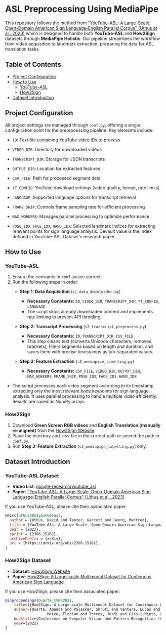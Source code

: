 # ASL Preprocessing Using MediaPipe <!-- omit from toc -->

This repository follows the method from ["YouTube-ASL: A Large-Scale, Open-Domain American Sign Language-English Parallel Corpus" (Uthus et al., 2023)](https://arxiv.org/abs/2306.15162) which is designed to handle both **YouTube-ASL** and **How2Sign** datasets through **MediaPipe Holistic**. Our pipeline streamlines the workflow from video acquisition to landmark extraction, preparing the data for ASL translation tasks.

## Table of Contents<!-- omit from toc -->

- [Project Configuration](#project-configuration)
- [How to Use](#how-to-use)
  - [YouTube-ASL](#youtube-asl)
  - [How2Sign](#how2sign)
- [Dataset Introduction](#dataset-introduction)

## Project Configuration

All project settings are managed through `conf.py`, offering a single configuration point for the preprocessing pipeline. Key elements include:

- `ID`: Text file containing YouTube video IDs to process
- `VIDEO_DIR`: Directory for downloaded videos
- `TRANSCRIPT_DIR`: Storage for JSON transcripts
- `OUTPUT_DIR`: Location for extracted features
- `CSV_FILE`: Path for processed segment data

- `YT_CONFIG`: YouTube download settings (video quality, format, rate limits)
- `LANGUAGE`: Supported language options for transcript retrieval
- `FRAME_SKIP`: Controls frame sampling rate for efficient processing
- `MAX_WORKERS`: Manages parallel processing to optimize performance

- `POSE_IDX`, `FACE_IDX`, `HAND_IDX`: Selected landmark indices for extracting relevant points for sign language analysis. Devault value is the index defined in YouTube-ASL Dataset's research paper.

## How to Use

### YouTube-ASL
1. Ensure the constants in `conf.py` are correct.
2. Run the following steps in order:
   - **Step 1: Data Acquisition** (`s1_data_downloader.py`)
     - **Necessary Constants:** `ID`, `VIDEO_DIR`, `TRANSCRIPT_DIR`, `YT_CONFIG`, `LANGUAGE`
     - The script skips already downloaded content and implements rate limiting to prevent API throttling.

   - **Step 2: Transcript Processing** (`s2_transcript_preprocess.py`)
     - **Necessary Constants:** `ID`, `TRANSCRIPT_DIR`, `CSV_FILE`
     - This step cleans text (converts Unicode characters, removes brackets), filters segments based on length and duration, and saves them with precise timestamps as tab-separated values.

   - **Step 3: Feature Extraction** (`s3_mediapipe_labelling.py`)
     - **Necessary Constants:** `CSV_FILE`, `VIDEO_DIR`, `OUTPUT_DIR`, `MAX_WORKERS`, `FRAME_SKIP`, `POSE_IDX`, `FACE_IDX`, `HAND_IDX`
- The script processes each video segment according to its timestamp, extracting only the most relevant body keypoints for sign language analysis. It uses parallel processing to handle multiple video efficiently. Results are saved as NumPy arrays.

### How2Sign
1. Download **Green Screen RGB videos** and **English Translation (manually re-aligned)** from the [How2Sign Website](https://how2sign.github.io/).
2. Place the directory and .csv file in the correct path or amend the path in `conf.py`.
3. Run **Step 3: Feature Extraction** (`s3_mediapipe_labelling.py`) only.

## Dataset Introduction

### YouTube-ASL Dataset
- **Video List**: [google-research/youtube_asl](https://github.com/google-research/google-research/blob/master/youtube_asl/README.md)
- **Paper**: ["YouTube-ASL: A Large-Scale, Open-Domain American Sign Language-English Parallel Corpus" (Uthus et al., 2023)](https://arxiv.org/abs/2306.15162)

If you use YouTube-ASL, please cite their associated paper:

```bibtex
@misc{uthus2023youtubeasl,
  author = {Uthus, David and Tanzer, Garrett and Georg, Manfred},
  title = {YouTube-ASL: A Large-Scale, Open-Domain American Sign Language-English Parallel Corpus},
  year = {2023},
  eprint = {2306.15162},
  archivePrefix = {arXiv},
  url = {https://arxiv.org/abs/2306.15162},
}
```

### How2Sign Dataset
- **Dataset**: [How2Sign Website](https://how2sign.github.io/)
- **Paper**: [How2Sign: A Large-scale Multimodal Dataset for Continuous American Sign Language](https://openaccess.thecvf.com/content/CVPR2021/html/Duarte_How2Sign_A_Large-Scale_Multimodal_Dataset_for_Continuous_American_Sign_Language_CVPR_2021_paper.html)

If you use How2Sign, please cite their associated paper:

```bibtex
@inproceedings{Duarte_CVPR2021,
    title={{How2Sign: A Large-scale Multimodal Dataset for Continuous American Sign Language}},
    author={Duarte, Amanda and Palaskar, Shruti and Ventura, Lucas and Ghadiyaram, Deepti and DeHaan, Kenneth and
                   Metze, Florian and Torres, Jordi and Giro-i-Nieto, Xavier},
    booktitle={Conference on Computer Vision and Pattern Recognition (CVPR)},
    year={2021}
}
```
